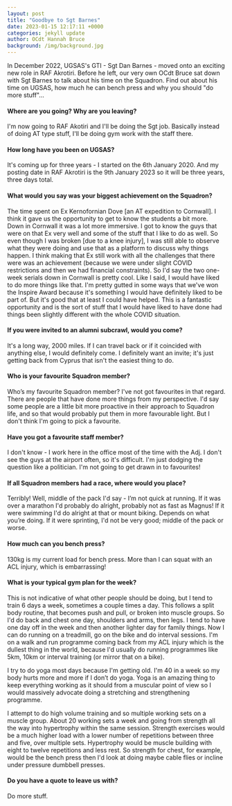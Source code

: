 ```yaml
---
layout: post
title: "Goodbye to Sgt Barnes"
date: 2023-01-15 12:17:11 +0000
categories: jekyll update
author: OCdt Hannah Bruce
background: /img/background.jpg
---
```


In December 2022, UGSAS's GTI - Sgt Dan Barnes - moved onto an exciting new role in RAF Akrotiri. Before he left, our very own OCdt Bruce sat down with Sgt Barnes to talk about his time on the Squadron. Find out about his time on UGSAS, how much he can bench press and why you should "do more stuff"...

#### Where are you going? Why are you leaving?

I'm now going to RAF Akotiri and I'll be doing the Sgt job. Basically instead of doing AT type stuff, I'll be doing gym work with the staff there.

#### How long have you been on UGSAS?

It's coming up for three years - I started on the 6th January 2020. And my posting date in RAF Akrotiri is the 9th January 2023 so it will be three years, three days total.

#### What would you say was your biggest achievement on the Squadron?

The time spent on Ex Kernofornian Dove [an AT expedition to Cornwall]. I think it gave us the opportunity to get to know the students a bit more. Down in Cornwall it was a lot more immersive. I got to know the guys that were on that Ex very well and some of the stuff that I like to do as well. So even though I was broken [due to a knee injury], I was still able to observe what they were doing and use that as a platform to discuss why things happen. I think making that Ex still work with all the challenges that there were was an achievement (because we were under slight COVID restrictions and then we had financial constraints). So I'd say the two one-week serials down in Cornwall is pretty cool. Like I said, I would have liked to do more things like that. I'm pretty gutted in some ways that we've won the Inspire Award because it's something I would have definitely liked to be part of. But it's good that at least I could have helped. This is a fantastic opportunity and is the sort of stuff that I would have liked to have done had things been slightly different with the whole COVID situation.

#### If you were invited to an alumni subcrawl, would you come?

It's a long way, 2000 miles. If I can travel back or if it coincided with anything else, I would definitely come. I definitely want an invite; it's just getting back from Cyprus that isn't the easiest thing to do.

#### Who is your favourite Squadron member?

Who’s my favourite Squadron member? I've not got favourites in that regard. There are people that have done more things from my perspective. I'd say some people are a little bit more proactive in their approach to Squadron life, and so that would probably put them in more favourable light. But I don't think I'm going to pick a favourite.

#### Have you got a favourite staff member?

I don't know - I work here in the office most of the time with the Adj. I don't see the guys at the airport often, so it's difficult. I'm just dodging the question like a politician. I'm not going to get drawn in to favourites!

#### If all Squadron members had a race, where would you place?

Terribly! Well, middle of the pack I'd say - I’m not quick at running. If it was over a marathon I'd probably do alright, probably not as fast as Magnus! If it were swimming I'd do alright at that or mount biking. Depends on what you’re doing. If it were sprinting, I'd not be very good; middle of the pack or worse.

#### How much can you bench press?

130kg is my current load for bench press. More than I can squat with an ACL injury, which is embarrassing!

#### What is your typical gym plan for the week?

This is not indicative of what other people should be doing, but I tend to train 6 days a week, sometimes a couple times a day. This follows a split body routine, that becomes push and pull, or broken into muscle groups. So I'd do back and chest one day, shoulders and arms, then legs. I tend to have one day off in the week and then another lighter day for family things. Now I can do running on a treadmill, go on the bike and do interval sessions. I'm on a walk and run programme coming back from my ACL injury which is the dullest thing in the world, because I'd usually do running programmes like 5km, 10km or interval training (or mirror that on a bike).

I try to do yoga most days because I'm getting old. I'm 40 in a week so my body hurts more and more if I don’t do yoga. Yoga is an amazing thing to keep everything working as it should from a muscular point of view so I would massively advocate doing a stretching and strengthening programme.

I attempt to do high volume training and so multiple working sets on a muscle group. About 20 working sets a week and going from strength all the way into hypertrophy within the same session. Strength exercises would be a much higher load with a lower number of repetitions between three and five, over multiple sets. Hypertrophy would be muscle building with eight to twelve repetitions and less rest. So strength for chest, for example, would be the bench press then I'd look at doing maybe cable flies or incline under pressure dumbbell presses.

#### Do you have a quote to leave us with?

Do more stuff.
